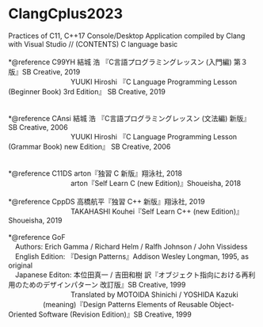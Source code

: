 # ClangCplus2023
Practices of C11, C++17 Console/Desktop Application compiled by Clang with Visual Studio // (CONTENTS) C language basic <br />
<br />
*@reference C99YH  結城 浩 『C言語プログラミングレッスン (入門編) 第３版』SB Creative, 2019 <br />
　　　　　　　　　YUUKI Hiroshi 『C Language Programming Lesson (Beginner Book) 3rd Edition』 SB Creative, 2019 <br />
<br />                 
*@reference CAnsi  結城 浩 『C言語プログラミングレッスン (文法編) 新版』  SB Creative, 2006 <br />
　　　　　　　　　YUUKI Hiroshi 『C Language Programming Lesson (Grammar Book) new Edition』 SB Creative, 2006 <br />
<br />                  
*@reference C11DS  arton『独習 C 新版』翔泳社, 2018<br />
　　　　　　　　　arton『Self Learn C (new Edition)』Shoueisha, 2018 <br />
<br />
*@reference CppDS  高橋航平『独習 C++ 新版』翔泳社, 2019 <br />
　　　　　　　　　TAKAHASHI Kouhei『Self Learn C++ (new Edition)』Shoueisha, 2019 <br />
<br />
*@reference GoF <br />
　Authors:          Erich Gamma / Richard Helm / Ralfh Johnson / John Vissidess <br />
　English Edition: 『Design Patterns』Addison Wesley Longman, 1995, as original <br />
　Japanese Editon:  本位田真一 / 吉田和樹 訳『オブジェクト指向における再利用のためのデザインパターン 改訂版』SB Creative, 1999 <br />
　　　　　　　　　Translated by MOTOIDA Shinichi / YOSHIDA Kazuki <br />
　　　　　(meaning)『Design Patterns Elements of Reusable Object-Oriented Software (Revision Edition)』SB Creative, 1999 <br />
<br />
